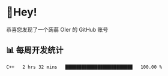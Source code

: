 # 👋Hey!
恭喜您发现了一个蒟蒻 OIer 的 GitHub 账号

## 📊 每周开发统计
<!--START_SECTION:waka-->
```text
C++   2 hrs 32 mins   █████████████████████████   100.00 % 
```
<!--END_SECTION:waka-->
